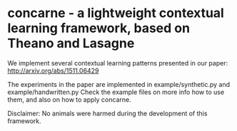 # concarne - a lightweight contextual learning framework, based on Theano and Lasagne 

We implement several contextual learning patterns presented in our paper:
http://arxiv.org/abs/1511.06429

The experiments in the paper are implemented in example/synthetic.py and
example/handwritten.py
Check the example files on more info how to use them, and also on how to
apply concarne.

Disclaimer:
No animals were harmed during the development of this framework.